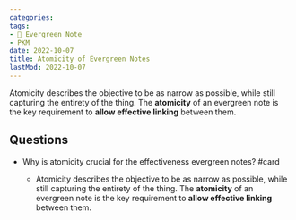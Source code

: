 ```yaml
---
categories:
tags:
- 🌳 Evergreen Note
- PKM
date: 2022-10-07
title: Atomicity of Evergreen Notes
lastMod: 2022-10-07
---
```

Atomicity describes the objective to be as narrow as possible, while still capturing the entirety of the thing. The **atomicity** of an evergreen note is the key requirement to **allow effective linking** between them.


## Questions

  + Why is atomicity crucial for the effectiveness evergreen notes? #card

    + Atomicity describes the objective to be as narrow as possible, while still capturing the entirety of the thing. The **atomicity** of an evergreen note is the key requirement to **allow effective linking** between them.

